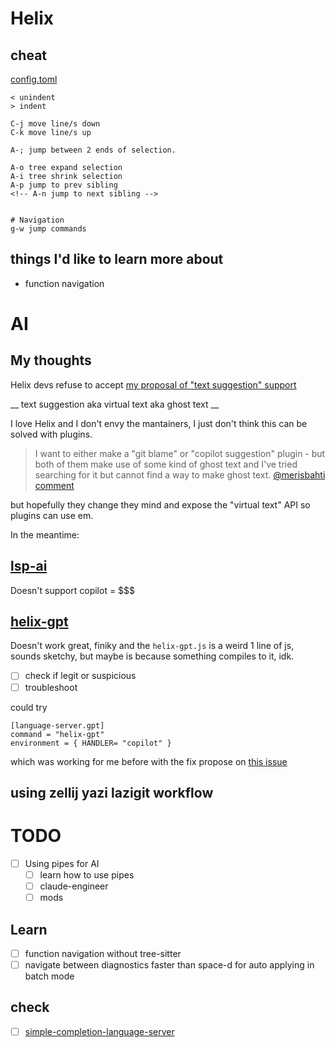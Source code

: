 # Helix

## cheat

[config.toml](./config.toml)

```
< unindent
> indent

C-j move line/s down
C-k move line/s up

A-; jump between 2 ends of selection.

A-o tree expand selection
A-i tree shrink selection
A-p jump to prev sibling
<!-- A-n jump to next sibling -->


# Navigation
g-w jump commands
```

## things I'd like to learn more about

- function navigation

# AI

## My thoughts

Helix devs refuse to accept [my proposal of "text suggestion" support](https://github.com/helix-editor/helix/discussions/10259)

__ text suggestion aka virtual text aka ghost text __

I love Helix and I don't envy the mantainers, I just don't think this can be solved with plugins.

> I want to either make a "git blame" or "copilot suggestion" plugin - but both of them make use of some kind of ghost text and I've tried searching for it but cannot find a way to make ghost text.
[@merisbahti comment](https://github.com/helix-editor/helix/pull/8675#issuecomment-2235850288)

but hopefully they change they mind and expose the "virtual text" API so plugins can use em.

In the meantime: 

## [lsp-ai](https://github.com/SilasMarvin/lsp-ai)

Doesn't support copilot = $$$

## [helix-gpt](https://github.com/leona/helix-gpt)

Doesn't work great, finiky and the `helix-gpt.js` is a weird 1 line of js, sounds sketchy, but maybe is because something compiles to it, idk.

- [ ] check if legit or suspicious
- [ ] troubleshoot

could try
```
[language-server.gpt]
command = "helix-gpt"
environment = { HANDLER= "copilot" }
```

which was working for me before with the fix propose on [this issue](https://github.com/leona/helix-gpt/issues/49)

## using zellij yazi lazigit workflow

# TODO

- [ ] Using pipes for AI
  - [ ] learn how to use pipes
  - [ ] claude-engineer
  - [ ] mods

## Learn
- [ ] function navigation without tree-sitter
- [ ] navigate between diagnostics faster than space-d for auto applying in batch mode

## check
- [ ] [simple-completion-language-server](https://github.com/estin/simple-completion-language-server)
